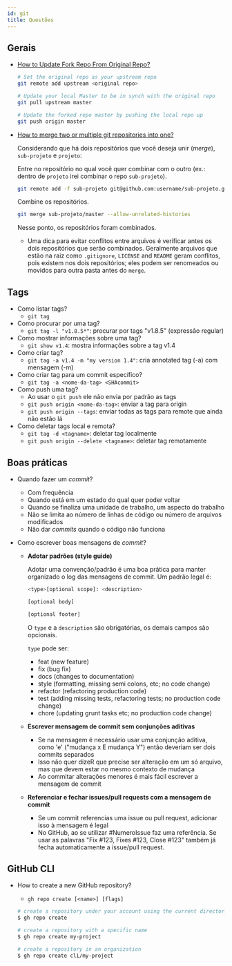 ```yaml
---
id: git
title: Questões
---
```


## Gerais

- [How to Update Fork Repo From Original Repo?](https://levelup.gitconnected.com/how-to-update-fork-repo-from-original-repo-b853387dd471)
  
  ```bash
  # Set the original repo as your upstream repo
  git remote add upstream <original repo>

  # Update your local Master to be in synch with the original repo
  git pull upstream master

  # Update the forked repo master by pushing the local repo up
  git push origin master
  ``` 

- [How to merge two or multiple git repositories into one?](https://medium.com/altcampus/how-to-merge-two-or-multiple-git-repositories-into-one-9f8a5209913f)
  
  Considerando que há dois repositórios que você deseja unir (*merge*), `sub-projeto` e `projeto`:
  
  Entre no repositório no qual você quer combinar com o outro (ex.: dentro de `projeto` irei combinar o repo `sub-projeto`).

  ``` bash
  git remote add -f sub-projeto git@github.com:username/sub-projeto.git
  ```

  Combine os repositórios.
  ``` bash
  git merge sub-projeto/master --allow-unrelated-histories
  ```
  Nesse ponto, os repositórios foram combinados.
  * Uma dica para evitar conflitos entre arquivos é verificar antes os dois repositórios que serão combinados. Geralmente arquivos que estão na raiz como `.gitignore`, `LICENSE` and `README` geram conflitos, pois existem nos dois repositórios; eles podem ser renomeados ou movidos para outra pasta antes do `merge`.

## Tags

- Como listar tags?
  - `git tag`
- Como procurar por uma tag?
  - `git tag -l "v1.8.5*"`: procurar por tags "v1.8.5" (expressão regular)
- Como mostrar informações sobre uma tag?
  - `git show v1.4`: mostra informações sobre a tag v1.4
- Como criar tag?
  - `git tag -a v1.4 -m "my version 1.4"`: cria annotated tag (-a) com mensagem (-m)
- Como criar tag para um commit específico?
  - `git tag -a <nome-da-tag> <SHAcommit>`
- Como push uma tag?
  - Ao usar o `git push` ele não envia por padrão as tags
  - `git push origin <nome-da-tag>`: enviar a tag para origin
  - `git push origin --tags`: enviar todas as tags para remote que ainda não estão lá
- Como deletar tags local e remota?
  - `git tag -d <tagname>`: deletar tag localmente
  - `git push origin --delete <tagname>`: deletar tag remotamente

## Boas práticas

- Quando fazer um *commit*? 
  - Com frequência
  - Quando está em um estado do qual quer poder voltar
  - Quando se finaliza uma unidade de trabalho, um aspecto do trabalho
  - Não se limita ao número de linhas de código ou número de arquivos modificados
  - Não dar *commits* quando o código não funciona

- Como escrever boas mensagens de *commit*?
  - **Adotar padrões (style guide)**
  
    Adotar uma convenção/padrão é uma boa prática para manter organizado o log das mensagens de commit. Um padrão legal é:

    ```bash
    <type>[optional scope]: <description>

    [optional body]

    [optional footer]
    ```

    O `type` e a `description` são obrigatórias, os demais campos são opcionais.

    `type` pode ser:
    - feat (new feature)
    - fix (bug fix)
    - docs (changes to documentation)
    - style (formatting, missing semi colons, etc; no code change)
    - refactor (refactoring production code)
    - test (adding missing tests, refactoring tests; no production code change)
    - chore (updating grunt tasks etc; no production code change)
  - **Escrever mensagem de commit sem conjunções aditivas**
    - Se na mensagem é necessário usar uma conjunção aditiva, como 'e' ("mudança x E mudança Y") então deveriam ser dois commits separados
    - Isso não quer dizeR que precise ser alteração em um só arquivo, mas que devem estar no mesmo contexto de mudança
    - Ao commitar alterações menores é mais fácil escrever a mensagem de commit
  - **Referenciar e fechar issues/pull requests com a mensagem de commit**
    - Se um commit referencias uma issue ou pull request, adicionar isso à mensagem é legal
    - No GitHub, ao se utilizar #NumeroIssue faz uma referência. Se usar as palavras "Fix #123, Fixes #123, Close #123" também já fecha automaticamente a issue/pull request.

## GitHub CLI

- How to create a new GitHub repository?
  - `gh repo create [<name>] [flags]`

  ```bash
  # create a repository under your account using the current directory name
  $ gh repo create

  # create a repository with a specific name
  $ gh repo create my-project

  # create a repository in an organization
  $ gh repo create cli/my-project
  ```